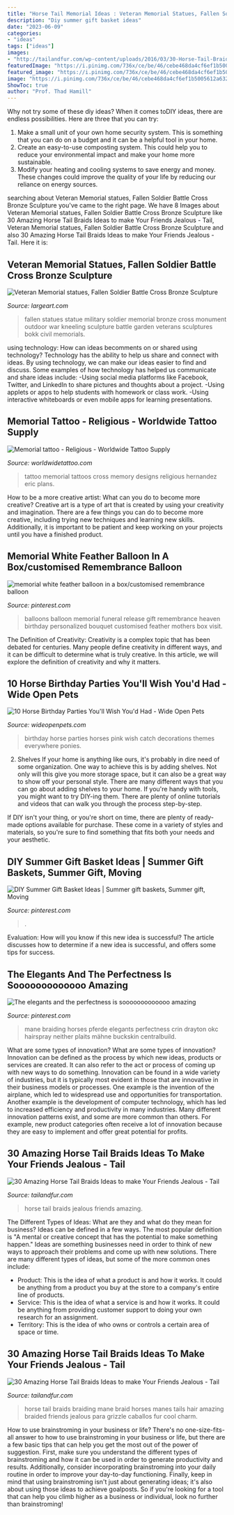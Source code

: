 ```yaml
---
title: "Horse Tail Memorial Ideas : Veteran Memorial Statues, Fallen Soldier Battle Cross Bronze Sculpture"
description: "Diy summer gift basket ideas"
date: "2023-06-09"
categories:
- "ideas"
tags: ["ideas"]
images:
- "http://tailandfur.com/wp-content/uploads/2016/03/30-Horse-Tail-Braids-Ideas-4.jpg"
featuredImage: "https://i.pinimg.com/736x/ce/be/46/cebe468da4cf6ef1b5005612a6328e18.jpg"
featured_image: "https://i.pinimg.com/736x/ce/be/46/cebe468da4cf6ef1b5005612a6328e18.jpg"
image: "https://i.pinimg.com/736x/ce/be/46/cebe468da4cf6ef1b5005612a6328e18.jpg"
ShowToc: true
author: "Prof. Thad Hamill"
---
```



Why not try some of these diy ideas?
When it comes toDIY ideas, there are endless possibilities. Here are three that you can try: 
1) Make a small unit of your own home security system. This is something that you can do on a budget and it can be a helpful tool in your home.
2) Create an easy-to-use composting system. This could help you to reduce your environmental impact and make your home more sustainable.
3) Modify your heating and cooling systems to save energy and money. These changes could improve the quality of your life by reducing our reliance on energy sources.

	

		
searching about Veteran Memorial statues, Fallen Soldier Battle Cross Bronze Sculpture you've came to the right page. We have 8 Images about Veteran Memorial statues, Fallen Soldier Battle Cross Bronze Sculpture like 30 Amazing Horse Tail Braids Ideas to make Your Friends Jealous - Tail, Veteran Memorial statues, Fallen Soldier Battle Cross Bronze Sculpture and also 30 Amazing Horse Tail Braids Ideas to make Your Friends Jealous - Tail. Here it is:
		
    
## Veteran Memorial Statues, Fallen Soldier Battle Cross Bronze Sculpture

<img loading=lazy src="https://www.largeart.com/images/Fallen-Soldier/Photo-Gallery/Fallen-soldier-veterans-monument-statue-lg.jpg" onerror="this.onerror=null;this.src='https://tse4.mm.bing.net/th?id=OIP.WCFF4KqPYj6wCy971yMu7gHaHa&amp;pid=15.1';" alt="Veteran Memorial statues, Fallen Soldier Battle Cross Bronze Sculpture">

_Source: largeart.com_

>fallen statues statue military soldier memorial bronze cross monument outdoor war kneeling sculpture battle garden veterans sculptures bokk civil memorials. 

	

using technology: How can ideas becomments on or shared using technology?
Technology has the ability to help us share and connect with ideas. By using technology, we can make our ideas easier to find and discuss. Some examples of how technology has helped us communicate and share ideas include: 
-Using social media platforms like Facebook, Twitter, and LinkedIn to share pictures and thoughts about a project. 
-Using applets or apps to help students with homework or class work. 
-Using interactive whiteboards or even mobile apps for learning presentations.

    
## Memorial Tattoo - Religious - Worldwide Tattoo Supply

<img loading=lazy src="https://www.worldwidetattoo.com/caches/images/gallery/2686/800.jpg" onerror="this.onerror=null;this.src='https://tse4.mm.bing.net/th?id=OIP.4PDBPkngiwJY5mNumt8GqQHaNL&amp;pid=15.1';" alt="Memorial tattoo - Religious - Worldwide Tattoo Supply">

_Source: worldwidetattoo.com_

>tattoo memorial tattoos cross memory designs religious hernandez eric plans. 

	

How to be a more creative artist: What can you do to become more creative?
Creative art is a type of art that is created by using your creativity and imagination. There are a few things you can do to become more creative, including trying new techniques and learning new skills. Additionally, it is important to be patient and keep working on your projects until you have a finished product.

    
## Memorial White Feather Balloon In A Box/customised Remembrance Balloon

<img loading=lazy src="https://i.pinimg.com/736x/ce/be/46/cebe468da4cf6ef1b5005612a6328e18.jpg" onerror="this.onerror=null;this.src='https://tse3.mm.bing.net/th?id=OIP.H6YTm6erA52oNFljDZuyKQHaJ3&amp;pid=15.1';" alt="memorial white feather balloon in a box/customised remembrance balloon">

_Source: pinterest.com_

>balloons balloon memorial funeral release gift remembrance heaven birthday personalized bouquet customised feather mothers box visit. 

	

The Definition of Creativity:
Creativity is a complex topic that has been debated for centuries. Many people define creativity in different ways, and it can be difficult to determine what is truly creative. In this article, we will explore the definition of creativity and why it matters.

    
## 10 Horse Birthday Parties You&#039;ll Wish You&#039;d Had - Wide Open Pets

<img loading=lazy src="http://cdn0.wideopenpets.com/wp-content/uploads/2016/04/party-8.jpg" onerror="this.onerror=null;this.src='https://tse3.mm.bing.net/th?id=OIP.QGQlFcg_HQZsHFFiMA8wxQHaNM&amp;pid=15.1';" alt="10 Horse Birthday Parties You&#039;ll Wish You&#039;d Had - Wide Open Pets">

_Source: wideopenpets.com_

>birthday horse parties horses pink wish catch decorations themes everywhere ponies. 

	

2. Shelves
If your home is anything like ours, it's probably in dire need of some organization. One way to achieve this is by adding shelves. Not only will this give you more storage space, but it can also be a great way to show off your personal style.
There are many different ways that you can go about adding shelves to your home. If you're handy with tools, you might want to try DIY-ing them. There are plenty of online tutorials and videos that can walk you through the process step-by-step.

If DIY isn't your thing, or you're short on time, there are plenty of ready-made options available for purchase. These come in a variety of styles and materials, so you're sure to find something that fits both your needs and your aesthetic.

    
## DIY Summer Gift Basket Ideas | Summer Gift Baskets, Summer Gift, Moving

<img loading=lazy src="https://i.pinimg.com/736x/c4/34/a6/c434a6ee091270ab3fed75024ee69544.jpg" onerror="this.onerror=null;this.src='https://tse4.mm.bing.net/th?id=OIP.OInRvxdu4nzavhRDTjBnxwHaJ4&amp;pid=15.1';" alt="DIY Summer Gift Basket Ideas | Summer gift baskets, Summer gift, Moving">

_Source: pinterest.com_

>. 

	

Evaluation: How will you know if this new idea is successful?
The article discusses how to determine if a new idea is successful, and offers some tips for success.

    
## The Elegants And The Perfectness Is Sooooooooooooo Amazing

<img loading=lazy src="https://i.pinimg.com/736x/2e/a1/0c/2ea10c12a90b3a518ca5dd3edfda7f21.jpg" onerror="this.onerror=null;this.src='https://tse2.mm.bing.net/th?id=OIP.YmkMqFSDwbAYTtmhsLfLRAHaHd&amp;pid=15.1';" alt="The elegants and the perfectness is sooooooooooooo amazing">

_Source: pinterest.com_

>mane braiding horses pferde elegants perfectness crin drayton okc hairspray neither plaits mähne buckskin centralbuild. 

	

What are some types of innovation?
What are some types of innovation? Innovation can be defined as the process by which new ideas, products or services are created. It can also refer to the act or process of coming up with new ways to do something. 
Innovation can be found in a wide variety of industries, but it is typically most evident in those that are innovative in their business models or processes. One example is the invention of the airplane, which led to widespread use and opportunities for transportation. Another example is the development of computer technology, which has led to increased efficiency and productivity in many industries. 
Many different innovation patterns exist, and some are more common than others. For example, new product categories often receive a lot of innovation because they are easy to implement and offer great potential for profits.

    
## 30 Amazing Horse Tail Braids Ideas To Make Your Friends Jealous - Tail

<img loading=lazy src="http://tailandfur.com/wp-content/uploads/2016/03/30-Horse-Tail-Braids-Ideas-4.jpg" onerror="this.onerror=null;this.src='https://tse2.mm.bing.net/th?id=OIP.nUnTQul-jbI9_C_4lvBevwHaLE&amp;pid=15.1';" alt="30 Amazing Horse Tail Braids Ideas to make Your Friends Jealous - Tail">

_Source: tailandfur.com_

>horse tail braids jealous friends amazing. 

	

The Different Types of Ideas: What are they and what do they mean for business?
Ideas can be defined in a few ways. The most popular definition is "A mental or creative concept that has the potential to make something happen." Ideas are something businesses need in order to think of new ways to approach their problems and come up with new solutions. 
There are many different types of ideas, but some of the more common ones include: 
- Product: This is the idea of what a product is and how it works. It could be anything from a product you buy at the store to a company's entire line of products. 
- Service: This is the idea of what a service is and how it works. It could be anything from providing customer support to doing your own research for an assignment. 
- Territory: This is the idea of who owns or controls a certain area of space or time.

    
## 30 Amazing Horse Tail Braids Ideas To Make Your Friends Jealous - Tail

<img loading=lazy src="http://tailandfur.com/wp-content/uploads/2016/03/30-Horse-Tail-Braids-Ideas-21.jpg" onerror="this.onerror=null;this.src='https://tse4.mm.bing.net/th?id=OIP.a5KYC0upB6VPrj0ddc5peQHaJ4&amp;pid=15.1';" alt="30 Amazing Horse Tail Braids Ideas to make Your Friends Jealous - Tail">

_Source: tailandfur.com_

>horse tail braids braiding mane braid horses manes tails hair amazing braided friends jealous para grizzle caballos fur cool charm. 

	

How to use brainstroming in your business or life?
There's no one-size-fits-all answer to how to use brainstroming in your business or life, but there are a few basic tips that can help you get the most out of the power of suggestion. First, make sure you understand the different types of brainstroming and how it can be used in order to generate productivity and results. Additionally, consider incorporating brainstroming into your daily routine in order to improve your day-to-day functioning. Finally, keep in mind that using brainstroming isn't just about generating ideas; it's also about using those ideas to achieve goalposts. So if you're looking for a tool that can help you climb higher as a business or individual, look no further than brainstroming!

